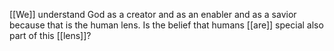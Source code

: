 [[We]] understand God as a creator and as an enabler and as a savior because that is the human lens. Is the belief that humans [[are]] special also part of this [[lens]]?